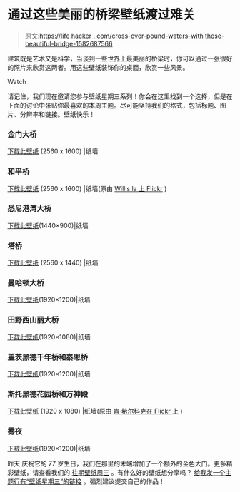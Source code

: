 # 通过这些美丽的桥梁壁纸渡过难关

> 原文:[https://life hacker . com/cross-over-pound-waters-with these-beautiful-bridge-1582687566](https://lifehacker.com/cross-over-troubled-waters-with-these-beautiful-bridge-1582687566)

建筑既是艺术又是科学，当谈到一些世界上最美丽的桥梁时，你可以通过一张很好的照片来欣赏这两者。用这些壁纸装饰你的桌面，欣赏一些风景。

Watch

请记住，我们现在邀请您参与壁纸星期三系列！你会在这里找到一个选择，但是在下面的讨论中张贴你最喜欢的本周主题。尽可能坚持我们的格式，包括标题、图片、分辨率和链接。壁纸快乐！

### 金门大桥

[下载此壁纸](http://www.thepaperwall.com/wallpaper.php?view=1220b4929f01d20ee26fc14785e637fcd3bd1441) (2560 x 1600) |纸墙

### 和平桥

[下载此壁纸](http://www.thepaperwall.com/wallpaper.php?view=eaa1e78b74b00ae0cb11b22220f01ead9d8aadf5) (2560 x 1600) |纸墙(原由 [Willis.la 上 Flickr](https://www.flickr.com/photos/59224710@N06/13683609013/) )

### 悉尼港湾大桥

[下载此壁纸](http://www.thepaperwall.com/wallpaper.php?view=07d0c6d48818f3b8bc7d38c31049183a78c694fd)(1440×900)|纸墙

### 塔桥

[下载此壁纸](http://www.thepaperwall.com/wallpaper.php?view=67e433878d49402a64a119129c1c364df1927452) (2560 x 1440) |纸墙

### 曼哈顿大桥

[下载此壁纸](http://www.thepaperwall.com/wallpaper.php?view=5f7a6e47caf82ba3e17d8a0d285ed8354cf06157)(1920×1200)|纸墙

### 田野西山丽大桥

[下载此壁纸](http://www.thepaperwall.com/wallpaper.php?view=6772f50759e36dca9a1981cb0fc615cc86620034)(1920×1080)|纸墙

### 盖茨黑德千年桥和泰恩桥

[下载此壁纸](http://www.thepaperwall.com/wallpaper.php?view=fd68ca74f940a979a4decf1780fbd37f16b1b390)(1920×1200)|纸墙

### 斯托黑德花园桥和万神殿

[下载此壁纸](http://www.thepaperwall.com/wallpaper.php?view=e920e30429520dc25f89042b47b10bd32e33f973) (1920 x 1080) |纸墙(原由 [肯·希尔科克在 Flickr 上](https://www.flickr.com/photos/44216070@N00/192706164) )

### 雾夜

[下载此壁纸](http://www.thepaperwall.com/wallpaper.php?view=11c282f78288e25280fe447cb7c9fb5f536f5631)(1920×1200)|纸墙

昨天 庆祝它的 77 岁生日，我们在那里的末端增加了一个额外的金色大门。更多精彩壁纸，请查看我们的 [往期壁纸周三](http://lifehacker.com/wallpaperwednesday) 。有什么好的壁纸想分享吗？ [给我发一个主题行有“壁纸星期三”的链接](mailto:alan@lifehacker.com) 。强烈建议提交自己的作品！